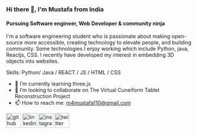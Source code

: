 ### Hi there 👋, I'm **Mustafa** from India
#### Pursuing Software engineer, Web Developer & community ninja
I'm a software engineering student who is passionate about making open-source more accessible, creating technology to elevate people, and building community. Some technologies  I enjoy working which include Python, java, Reactjs, CSS. I recently have developed my interest in embedding 3D objects into websites.

Skills: Python/ Java / REACT / JS / HTML / CSS

- 🌱 I’m currently learning three.js 
- 👯 I’m looking to collaborate on The Virtual Cuneiform Tablet Reconstruction Project 
- 📫 How to reach me: m4mustafa110@gmail.com 


[<img src='https://cdn.jsdelivr.net/npm/simple-icons@3.0.1/icons/github.svg' alt='github' height='40'>](https://github.com/msquare-2)  [<img src='https://cdn.jsdelivr.net/npm/simple-icons@3.0.1/icons/linkedin.svg' alt='linkedin' height='40'>](https://www.linkedin.com/in/d/)  [<img src='https://cdn.jsdelivr.net/npm/simple-icons@3.0.1/icons/instagram.svg' alt='instagram' height='40'>](https://www.instagram.com/msquare.2/)  [<img src='https://cdn.jsdelivr.net/npm/simple-icons@3.0.1/icons/twitter.svg' alt='twitter' height='40'>](https://twitter.com/MustafaDhar2)  

